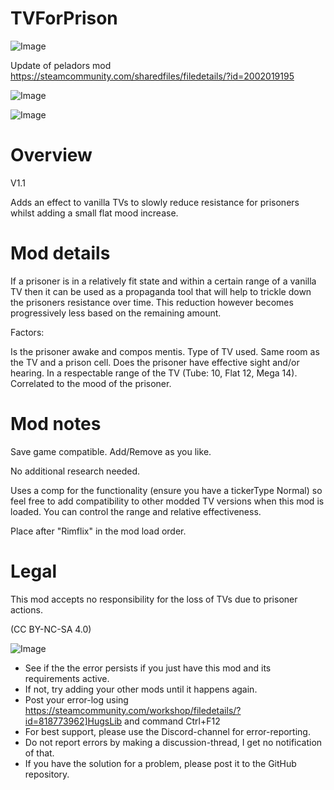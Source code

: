 # TVForPrison

![Image](https://i.imgur.com/buuPQel.png)

Update of peladors mod
https://steamcommunity.com/sharedfiles/filedetails/?id=2002019195

![Image](https://i.imgur.com/pufA0kM.png)

	
![Image](https://i.imgur.com/Z4GOv8H.png)


# Overview
 V1.1

Adds an effect to vanilla TVs to slowly reduce resistance for prisoners whilst adding a small flat mood increase.


# Mod details


If a prisoner is in a relatively fit state and within a certain range of a vanilla TV then it can be used as a propaganda tool that will help to trickle down the prisoners resistance over time. This reduction however becomes progressively less based on the remaining amount.

Factors:

Is the prisoner awake and compos mentis.
Type of TV used.
Same room as the TV and a prison cell.
Does the prisoner have effective sight and/or hearing.
In a respectable range of the TV (Tube: 10, Flat 12, Mega 14).
Correlated to the mood of the prisoner.


# Mod notes


Save game compatible. Add/Remove as you like. 

No additional research needed.

Uses a comp for the functionality (ensure you have a tickerType Normal) so feel free to add compatibility to other modded TV versions when this mod is loaded. You can control the range and relative effectiveness.

Place after "Rimflix" in the mod load order.


# Legal


This mod accepts no responsibility for the loss of TVs due to prisoner actions.


(CC BY-NC-SA 4.0)


![Image](https://i.imgur.com/PwoNOj4.png)



-  See if the the error persists if you just have this mod and its requirements active.
-  If not, try adding your other mods until it happens again.
-  Post your error-log using https://steamcommunity.com/workshop/filedetails/?id=818773962]HugsLib and command Ctrl+F12
-  For best support, please use the Discord-channel for error-reporting.
-  Do not report errors by making a discussion-thread, I get no notification of that.
-  If you have the solution for a problem, please post it to the GitHub repository.



